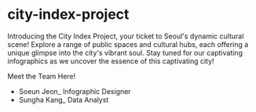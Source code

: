 # city-index-project
Introducing the City Index Project, your ticket to Seoul's dynamic cultural scene! Explore a range of public spaces and cultural hubs, each offering a unique glimpse into the city's vibrant soul. Stay tuned for our captivating infographics as we uncover the essence of this captivating city!

Meet the Team Here!
- Soeun Jeon_ Infographic Designer
- Sungha Kang_ Data Analyst
